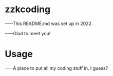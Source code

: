 # zzkcoding
----This README.md was set up in 2022.

----Glad to meet you!

# Usage

----A place to put all my coding stuff in, I guess?
